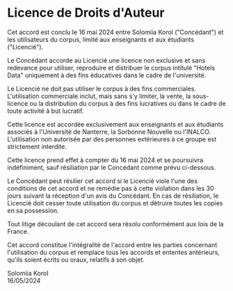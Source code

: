 # Licence de Droits d'Auteur

Cet accord est conclu le 16 mai 2024 entre Solomiia Korol ("Concédant") et les utilisateurs du corpus, limité aux enseignants et aux étudiants ("Licencié").

Le Concédant accorde au Licencié une licence non exclusive et sans redevance pour utiliser, reproduire et distribuer le corpus intitulé "Hotels Data" uniquement à des fins éducatives dans le cadre de l'université.

Le Licencié ne doit pas utiliser le corpus à des fins commerciales. L'utilisation commerciale inclut, mais sans s'y limiter, la vente, la sous-licence ou la distribution du corpus à des fins lucratives ou dans le cadre de toute activité à but lucratif.

Cette licence est accordée exclusivement aux enseignants et aux étudiants associés à l'Université de Nanterre, la Sorbonne Nouvelle ou l'INALCO. L'utilisation non autorisée par des personnes extérieures à ce groupe est strictement interdite.

Cette licence prend effet à compter du 16 mai 2024 et se poursuivra indéfiniment, sauf résiliation par le Concédant comme prévu ci-dessous.

Le Concédant peut résilier cet accord si le Licencié viole l'une des conditions de cet accord et ne remédie pas à cette violation dans les 30 jours suivant la réception d'un avis du Concédant. En cas de résiliation, le Licencié doit cesser toute utilisation du corpus et détruire toutes les copies en sa possession.

Tout litige découlant de cet accord sera résolu conformément aux lois de la France.

Cet accord constitue l'intégralité de l'accord entre les parties concernant l'utilisation du corpus et remplace tous les accords et ententes antérieurs, qu'ils soient écrits ou oraux, relatifs à son objet.

Solomiia Korol
<br> 16/05/2024
